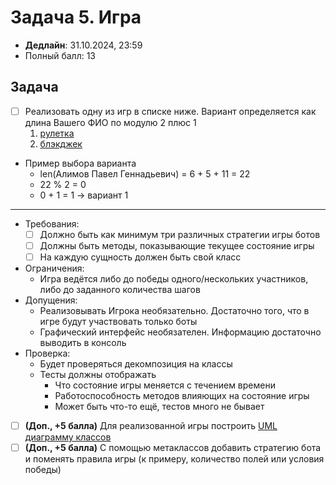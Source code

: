 # Задача 5. Игра

* **Дедлайн**: 31.10.2024, 23:59
* Полный балл: 13

## Задача

- [ ] Реализовать одну из игр в списке ниже. Вариант определяется как длина Вашего ФИО по модулю 2 плюс 1
  1. [рулетка](https://ru.wikipedia.org/wiki/%D0%A0%D1%83%D0%BB%D0%B5%D1%82%D0%BA%D0%B0)
  2. [блэкджек](https://ru.wikipedia.org/wiki/%D0%91%D0%BB%D1%8D%D0%BA%D0%B4%D0%B6%D0%B5%D0%BA)
- Пример выбора варианта
  - len(Алимов Павел Геннадьевич) = 6 + 5 + 11 = 22
  - 22 % 2 = 0
  - 0 + 1 = 1 -> вариант 1
-------------------
  - Требования:
    - [ ] Должно быть как минимум три различных стратегии игры ботов
    - [ ] Должны быть методы, показывающие текущее состояние игры
    - [ ] На каждую сущность должен быть свой класс
  - Ограничения:
    - Игра ведётся либо до победы одного/нескольких участников, либо до заданного количества шагов
  - Допущения:
    - Реализовывать Игрока необязательно. Достаточно того, что в игре будут участвовать только боты
    - Графический интерфейс необязателен. Информацию достаточно выводить в консоль
  - Проверка:
    - Будет проверяться декомпозиция на классы
    - Тесты должны отображать
      - Что состояние игры меняется с течением времени
      - Работоспособность методов влияющих на состояние игры
      - Может быть что-то ещё, тестов много не бывает
- [ ] **(Доп., +5 балла)** Для реализованной игры построить [UML диаграмму классов](https://en.wikipedia.org/wiki/Class_diagram)
- [ ] **(Доп., +5 балла)** С помощью метаклассов добавить стратегию бота и поменять правила игры (к примеру, количество полей или условия победы)
